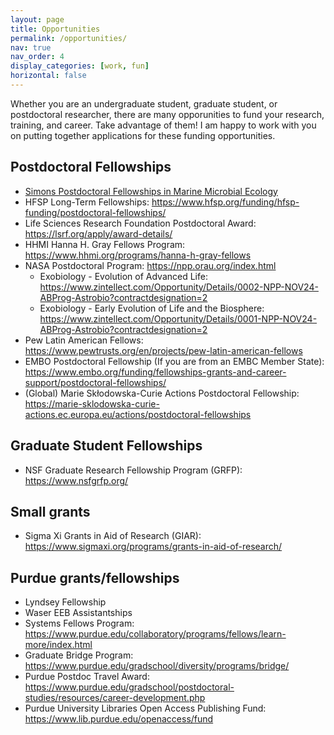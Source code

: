 ```yaml
---
layout: page
title: Opportunities
permalink: /opportunities/
nav: true
nav_order: 4
display_categories: [work, fun]
horizontal: false
---
```

Whether you are an undergraduate student, graduate student, or postdoctoral researcher, there are many opporunities to fund your research, training, and career. Take advantage of them! I am happy to work with you on putting together applications for these funding opportunities.

## Postdoctoral Fellowships
  - [Simons Postdoctoral Fellowships in Marine Microbial Ecology](https://www.simonsfoundation.org/grant/simons-postdoctoral-fellowships-in-marine-microbial-ecology/)
  - HFSP Long-Term Fellowships: https://www.hfsp.org/funding/hfsp-funding/postdoctoral-fellowships/
  - Life Sciences Research Foundation Postdoctoral Award: https://lsrf.org/apply/award-details/
  - HHMI Hanna H. Gray Fellows Program: https://www.hhmi.org/programs/hanna-h-gray-fellows
  - NASA Postdoctoral Program: https://npp.orau.org/index.html
    - Exobiology - Evolution of Advanced Life: https://www.zintellect.com/Opportunity/Details/0002-NPP-NOV24-ABProg-Astrobio?contractdesignation=2
    - Exobiology - Early Evolution of Life and the Biosphere: https://www.zintellect.com/Opportunity/Details/0001-NPP-NOV24-ABProg-Astrobio?contractdesignation=2
  - Pew Latin American Fellows: https://www.pewtrusts.org/en/projects/pew-latin-american-fellows
  - EMBO Postdoctoral Fellowship (If you are from an EMBC Member State): https://www.embo.org/funding/fellowships-grants-and-career-support/postdoctoral-fellowships/
  - (Global) Marie Skłodowska-Curie Actions Postdoctoral Fellowship: https://marie-sklodowska-curie-actions.ec.europa.eu/actions/postdoctoral-fellowships

## Graduate Student Fellowships
  - NSF Graduate Research Fellowship Program (GRFP): https://www.nsfgrfp.org/

## Small grants
  - Sigma Xi Grants in Aid of Research (GIAR): https://www.sigmaxi.org/programs/grants-in-aid-of-research/

## Purdue grants/fellowships
  - Lyndsey Fellowship
  - Waser EEB Assistantships
  - Systems Fellows Program: https://www.purdue.edu/collaboratory/programs/fellows/learn-more/index.html
  - Graduate Bridge Program: https://www.purdue.edu/gradschool/diversity/programs/bridge/
  - Purdue Postdoc Travel Award: https://www.purdue.edu/gradschool/postdoctoral-studies/resources/career-development.php
  - Purdue University Libraries Open Access Publishing Fund: https://www.lib.purdue.edu/openaccess/fund
